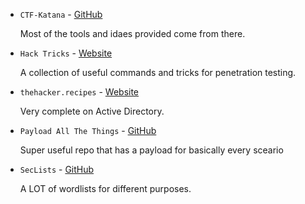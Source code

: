 
* `CTF-Katana` - [GitHub](https://github.com/JohnHammond/ctf-katana)

    Most of the tools and idaes provided come from there.

* `Hack Tricks` - [Website](https://book.hacktricks.xyz/)

    A collection of useful commands and tricks for penetration testing.

* `thehacker.recipes` - [Website](https://www.thehacker.recipes/)

    Very complete on Active Directory.

* `Payload All The Things` - [GitHub](https://github.com/swisskyrepo/PayloadsAllTheThings)

	Super useful repo that has a payload for basically every sceario

* `SecLists` - [GitHub](https://github.com/danielmiessler/SecLists)

    A LOT of wordlists for different purposes.